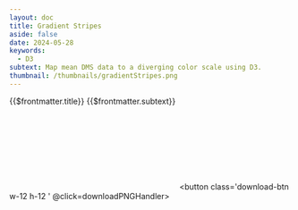```yaml
---
layout: doc
title: Gradient Stripes
aside: false
date: 2024-05-28
keywords:
  - D3
subtext: Map mean DMS data to a diverging color scale using D3.
thumbnail: /thumbnails/gradientStripes.png
---
```


<FigureTitle>{{$frontmatter.title}}</FigureTitle>
<SubtitleHeader>{{$frontmatter.subtext}}</SubtitleHeader>
<D3PlotContainer>
<svg ref='svgContainer'></svg>
</D3PlotContainer>
<button class='download-btn w-12 h-12 ' @click=downloadPNGHandler></button>


<script setup>
  import { ref, computed, watch, onMounted, watchEffect } from 'vue';
  import * as d3 from 'd3';
  import { Legend } from '/components/legend.js';


import downloadPNG from '/components/downloadPNG.js'
function downloadPNGHandler() {
  downloadPNG(svgContainer.value)
}

  const dataset = ref(null);
  const svgContainer = ref(null);

  const width = 500;
  const height = 150;
  const marginTop = 40;
  const marginRight = 20;
  const marginBottom = 80;
  const marginLeft = 20;

  const circleRadius = 4;

  const innerWidth = width - marginLeft - marginRight;
  const innerHeight = height - marginTop - marginBottom;

  const dataFile = ref('https://raw.githubusercontent.com/dms-vep/Nipah_Malaysia_RBP_DMS/master/results/filtered_data/public_filtered/RBP_mutation_effects_cell_entry_CHO-bEFNB3.csv')

  async function fetchData() {
    const csv = await d3.csv(dataFile.value);
    const array = csv.map((d) => ({
      site: +d.site,
      wildtype: d.wildtype,
      mutant: d.mutant,
      entry: +d.entry_CHO_bEFNB3,
    }));
    const groups = d3.group(array, (d) => d.site);
    const meanData = Array.from(groups, ([site, siteData]) => ({
      site,
      entry: parseFloat(d3.mean(siteData, (d) => d.entry).toFixed(2)),
    }));
    dataset.value = meanData;
  }
  fetchData();
  
  const xScale = computed(() => {
    return d3.scaleLinear()
      .domain(d3.extent(dataset.value, d => d.site))
      .range([0, innerWidth])
  });

  const xAxisGenerator = computed(() => {
    return d3.axisBottom().scale(xScale.value).tickSizeOuter(0);
  });

  const divergingColorScale = computed(() => {
    return d3.scaleDiverging(d3.interpolateRdBu)
      .domain([d3.min(dataset.value, d=>d.entry), 0, d3.max(dataset.value, d=>d.entry) + 1]);
  });

let domains = [
  { start: 71, stop: 148, name: 'Stalk' },
  { start: 148, stop: 178, name: 'Neck/Linker' },
  //{ start: 166, stop: 178, name: 'Linker' },
  { start: 178, stop: 602, name: 'Head' },
];
const regions = computed(() =>
  Array.from(new Set(domains.map(d => d.name))).filter(Boolean)
);

const colorRegions = computed(() => {
  return d3.scaleOrdinal()
    .domain(regions.value)
    .range(d3.schemeTableau10)
});

  let svg;
  onMounted(() => {
    svg = d3.select(svgContainer.value)
      .attr('viewBox', `0 0 ${width} ${height}`)
      .append('g')
      .attr('transform', `translate(${marginLeft}, ${marginTop})`);
  });

  function makeColorChart() {

    const colorWidth = (innerWidth) / dataset.value.length;

    svg.selectAll('.color-rect')
      .data(dataset.value, d => d.site)
      .join(
        enter => enter.append('rect')
          .attr('class', 'color-rect')
          .attr('x', (d, i) => i * colorWidth)
          .attr('y', 0)
          .attr('width', colorWidth)
          .attr('height', innerHeight)
          .attr('fill', d => divergingColorScale.value(d.entry)),
        update => update
          .transition()
          .duration(2000)
          .attr('fill', d => divergingColorScale.value(d.entry)),
        exit => exit
          .remove()
      )

   //svg.selectAll('.other-rect')
   //  .data(domains)
   //  .enter()
   //  .append('rect')
   //  .attr('class', 'other-rect')
   //  .attr('x', d => xScale.value(d.start))
   //  .attr('y', -15)
   //  .attr('width', d => xScale.value(d.stop) - xScale.value(d.start))
   //  .attr('height', 5)
   //  .attr('fill', d=> colorRegions.value(d.name))

   //svg.selectAll('.domain-text').append('g')
   //  .data(domains)
   //  .enter()
   //  .append('text')
   //  .attr('class', 'domain-text')
   //  .attr('x', d => xScale.value((d.start + d.stop) / 2))
   //  .attr('y', -16)
   //  .attr('text-anchor', 'middle')
   //  .attr('font-size', '11px')
   //  .text(d => d.name)
  

    const xAxis = svg.append('g')
      .attr('transform', `translate(0, ${innerHeight})`)
      .call(xAxisGenerator.value)
      .attr('font-size', '12px');

    xAxis.append('text')
      .attr('class', 'text')
      .attr('x', (innerWidth) / 2)
      .attr('y', 40)
      .attr('fill', 'currentColor')
      .attr('text-anchor', 'middle')
      .attr('font-size', '14px')
      .text('Site');

    //svg.append('text')
    //  .attr('x', 0)
    //  .attr('y', -5)
    //  .attr('fill', 'currentColor')
    //  .attr('text-anchor', 'start')
    //  .attr('font-size', '14px')
    //  .text('Mean Cell Entry');

    Legend(d3.scaleDiverging([d3.min(dataset.value, d=>d.entry), 0, d3.max(dataset.value, d=>d.entry) + 1], d3.interpolateRdBu).clamp(true), {
      svgRef: svgContainer.value,
      width: 100,
      title: 'Mean Cell Entry',
      tickValues: [d3.min(dataset.value, d=>d.entry), 0, d3.max(dataset.value, d=>d.entry) + 1],
      xcoord: width-110,
      ycoord: height-35,
    })
  }

  watchEffect(() => {
  if (dataset.value) {
    makeColorChart();
  }
});
</script>



